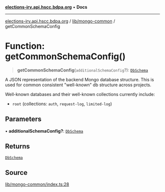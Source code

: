 [**elections-irv.api.hscc.bdpa.org**](../../../README.md) • **Docs**

***

[elections-irv.api.hscc.bdpa.org](../../../README.md) / [lib/mongo-common](../README.md) / getCommonSchemaConfig

# Function: getCommonSchemaConfig()

> **getCommonSchemaConfig**(`additionalSchemaConfig`?): [`DbSchema`](../../mongo-schema/type-aliases/DbSchema.md)

A JSON representation of the backend Mongo database structure. This is used
for common consistent "well-known" db structure across projects.

Well-known databases and their well-known collections currently include:
  - `root` (collections: `auth`, `request-log`, `limited-log`)

## Parameters

• **additionalSchemaConfig?**: [`DbSchema`](../../mongo-schema/type-aliases/DbSchema.md)

## Returns

[`DbSchema`](../../mongo-schema/type-aliases/DbSchema.md)

## Source

[lib/mongo-common/index.ts:28](https://github.com/Xunnamius/elections_irv.api.hscc.bdpa.org/blob/c917ea60595d63d322e4038beb12d08f7d64cdd2/lib/mongo-common/index.ts#L28)
